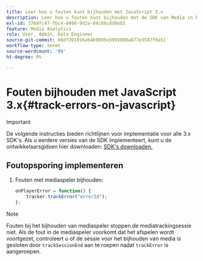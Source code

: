 ```yaml
---
title: Leer hoe u fouten kunt bijhouden met JavaScript 3.x
description: Leer hoe u fouten kunt bijhouden met de SDK van Media in browser-apps (JS).
exl-id: 3769fc47-fbc4-4498-9d2a-04c88cdd0e83
feature: Media Analytics
role: User, Admin, Data Engineer
source-git-commit: b6df391016ab4b9095e3993808a877e3587f0a51
workflow-type: tm+mt
source-wordcount: '99'
ht-degree: 0%

---
```


# Fouten bijhouden met JavaScript 3.x{#track-errors-on-javascript}

>[!IMPORTANT]
>
>De volgende instructies bieden richtlijnen voor implementatie voor alle 3.x SDK&#39;s. Als u eerdere versies van de SDK implementeert, kunt u de ontwikkelaarsgidsen hier downloaden: [SDK&#39;s downloaden.](/help/sdk-implement/download-sdks.md)

## Foutopsporing implementeren

1. Fouten met mediaspeler bijhouden:

   ```js
   onPlayerError = function() {
       tracker.trackError("errorId");
   };
   ```

>[!NOTE]
>
>Fouten bij het bijhouden van mediaspeler stoppen de mediatrackingsessie niet. Als de fout in de mediaspeler voorkomt dat het afspelen wordt voortgezet, controleert u of de sessie voor het bijhouden van media is gesloten door `trackSessionEnd` aan te roepen nadat `trackError` is aangeroepen.
